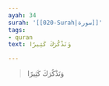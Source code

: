 ```yaml
---
ayah: 34
surah: '[[020-Surah|سورة]]'
tags:
- quran
text: وَنَذْكُرَكَ كَثِيرًا

---
```

> وَنَذْكُرَكَ كَثِيرًا
